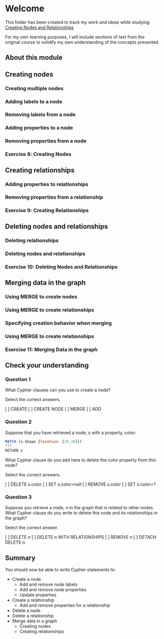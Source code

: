 # Welcome

This folder has been created to track my work and ideas while studying [Creating Nodes and Relationships](https://neo4j.com/graphacademy/online-training/introduction-to-neo4j/part-6/)

For my own learning purposes, I will include sections of text from the original course to solidify my own understanding of the concepts presented.

## About this module

## Creating nodes

### Creating multiple nodes

### Adding labels to a node

### Removing labels from a node

### Adding properties to a node

### Removing properties from a node

### Exercise 8: Creating Nodes

## Creating relationships

### Adding properties to relationships

### Removing properties from a relationship

### Exercise 9: Creating Relationships

## Deleting nodes and relationships

### Deleting relationships

### Deleting nodes and relationships

### Exercise 10: Deleting Nodes and Relationships

## Merging data in the graph

### Using MERGE to create nodes

### Using MERGE to create relationships

### Specifying creation behavior when merging

### Using MERGE to create relationships

### Exercise 11: Merging Data in the graph

## Check your understanding

### Question 1

What Cypher clauses can you use to create a node?

Select the correct answers.

[ ] CREATE
[ ] CREATE NODE
[ ] MERGE
[ ] ADD

### Question 2

Suppose that you have retrieved a node, s with a property, color:

```javascript
MATCH (s:Shape {location: [20,30]})
???
RETURN s
```

What Cypher clause do you add here to delete the color property from this node?

Select the correct answers.

[ ] DELETE s.color
[ ] SET s.color=null
[ ] REMOVE s.color
[ ] SET s.color=?

### Question 3

Suppose you retrieve a node, n in the graph that is related to other nodes. What Cypher clause do you write to delete this node and its relationships in the graph?

Select the correct answer.

[ ] DELETE n
[ ] DELETE n WITH RELATIONSHIPS
[ ] REMOVE n
[ ] DETACH DELETE n

## Summary

You should now be able to write Cypher statements to:

+ Create a node
  + Add and remove node labels
  + Add and remove node properties
  + Update properties
+ Create a relationship
  + Add and remove properties for a relationship
+ Delete a node
+ Delete a relationship
+ Merge data in a graph
  + Creating nodes
  + Creating relationships
